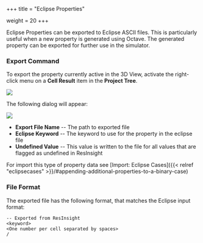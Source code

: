+++
title = "Eclipse Properties"

weight = 20
+++

Eclipse Properties can be exported to Eclipse ASCII files. 
This is particularly useful when a new property is generated using Octave. 
The generated property can be exported for further use in the simulator.

### Export Command

To export the property currently active in the 3D View, activate the right-click menu on a **Cell Result** item in the **Project Tree**. 

![](/images/export/ExportProperty.png) 

The following dialog will appear:

![](/images/export/ExportPropertyDialog.png) 

- **Export File Name** -- The path to exported file
- **Eclipse Keyword** -- The keyword to use for the property in the eclipse file
- **Undefined Value** -- This value is written to the file for all values that are flagged as undefined in ResInsight

For import this type of property data see [Import: Eclipse Cases]({{< relref "eclipsecases" >}}/#appending-additional-properties-to-a-binary-case)


### File Format

The exported file has the following format, that matches the Eclipse input format:

    -- Exported from ResInsight
    <keyword>
    <One number per cell separated by spaces>
    /

